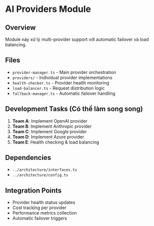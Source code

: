 # AI Providers Module

## Overview
Module này xử lý multi-provider support với automatic failover và load balancing.

## Files
- `provider-manager.ts` - Main provider orchestration
- `providers/` - Individual provider implementations
- `health-checker.ts` - Provider health monitoring
- `load-balancer.ts` - Request distribution logic
- `fallback-manager.ts` - Automatic failover handling

## Development Tasks (Có thể làm song song)
1. **Team A**: Implement OpenAI provider
2. **Team B**: Implement Anthropic provider  
3. **Team C**: Implement Google provider
4. **Team D**: Implement Azure provider
5. **Team E**: Health checking & load balancing

## Dependencies
- `../architecture/interfaces.ts`
- `../architecture/config.ts`

## Integration Points
- Provider health status updates
- Cost tracking per provider
- Performance metrics collection
- Automatic failover triggers